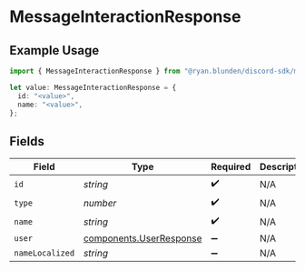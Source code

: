 # MessageInteractionResponse

## Example Usage

```typescript
import { MessageInteractionResponse } from "@ryan.blunden/discord-sdk/models/components";

let value: MessageInteractionResponse = {
  id: "<value>",
  name: "<value>",
};
```

## Fields

| Field                                                              | Type                                                               | Required                                                           | Description                                                        |
| ------------------------------------------------------------------ | ------------------------------------------------------------------ | ------------------------------------------------------------------ | ------------------------------------------------------------------ |
| `id`                                                               | *string*                                                           | :heavy_check_mark:                                                 | N/A                                                                |
| `type`                                                             | *number*                                                           | :heavy_check_mark:                                                 | N/A                                                                |
| `name`                                                             | *string*                                                           | :heavy_check_mark:                                                 | N/A                                                                |
| `user`                                                             | [components.UserResponse](../../models/components/userresponse.md) | :heavy_minus_sign:                                                 | N/A                                                                |
| `nameLocalized`                                                    | *string*                                                           | :heavy_minus_sign:                                                 | N/A                                                                |
